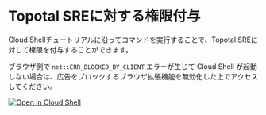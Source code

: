 # Topotal SREに対する権限付与

Cloud Shellチュートリアルに沿ってコマンドを実行することで、Topotal SREに対して権限を付与することができます。

ブラウザ側で `net::ERR_BLOCKED_BY_CLIENT` エラーが生じて Cloud Shell が起動しない場合は、広告をブロックするブラウザ拡張機能を無効化した上でアクセスしてください。

[![Open in Cloud Shell](https://gstatic.com/cloudssh/images/open-btn.svg)](https://shell.cloud.google.com/cloudshell/editor?cloudshell_git_repo=https%3A%2F%2Fgithub.com%2Ftopotal%2Fsreaas-cloud-shell-tutorials&cloudshell_tutorial=grant-permissions-to-topotal-sre%2Fcloudshell-tutorial.md)
